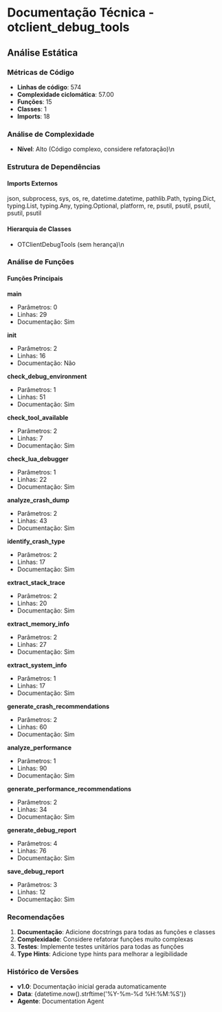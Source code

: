 # Documentação Técnica - otclient_debug_tools

## Análise Estática

### Métricas de Código
- **Linhas de código**: 574
- **Complexidade ciclomática**: 57.00
- **Funções**: 15
- **Classes**: 1
- **Imports**: 18

### Análise de Complexidade
- **Nível**: Alto (Código complexo, considere refatoração)\n
### Estrutura de Dependências

#### Imports Externos
json, subprocess, sys, os, re, datetime.datetime, pathlib.Path, typing.Dict, typing.List, typing.Any, typing.Optional, platform, re, psutil, psutil, psutil, psutil, psutil

#### Hierarquia de Classes
- OTClientDebugTools (sem herança)\n
### Análise de Funções

#### Funções Principais
**main**
- Parâmetros: 0
- Linhas: 29
- Documentação: Sim

**__init__**
- Parâmetros: 2
- Linhas: 16
- Documentação: Não

**check_debug_environment**
- Parâmetros: 1
- Linhas: 51
- Documentação: Sim

**check_tool_available**
- Parâmetros: 2
- Linhas: 7
- Documentação: Sim

**check_lua_debugger**
- Parâmetros: 1
- Linhas: 22
- Documentação: Sim

**analyze_crash_dump**
- Parâmetros: 2
- Linhas: 43
- Documentação: Sim

**identify_crash_type**
- Parâmetros: 2
- Linhas: 17
- Documentação: Sim

**extract_stack_trace**
- Parâmetros: 2
- Linhas: 20
- Documentação: Sim

**extract_memory_info**
- Parâmetros: 2
- Linhas: 27
- Documentação: Sim

**extract_system_info**
- Parâmetros: 1
- Linhas: 17
- Documentação: Sim

**generate_crash_recommendations**
- Parâmetros: 2
- Linhas: 60
- Documentação: Sim

**analyze_performance**
- Parâmetros: 1
- Linhas: 90
- Documentação: Sim

**generate_performance_recommendations**
- Parâmetros: 2
- Linhas: 34
- Documentação: Sim

**generate_debug_report**
- Parâmetros: 4
- Linhas: 76
- Documentação: Sim

**save_debug_report**
- Parâmetros: 3
- Linhas: 12
- Documentação: Sim

### Recomendações

1. **Documentação**: Adicione docstrings para todas as funções e classes
2. **Complexidade**: Considere refatorar funções muito complexas
3. **Testes**: Implemente testes unitários para todas as funções
4. **Type Hints**: Adicione type hints para melhorar a legibilidade

### Histórico de Versões

- **v1.0**: Documentação inicial gerada automaticamente
- **Data**: {datetime.now().strftime('%Y-%m-%d %H:%M:%S')}
- **Agente**: Documentation Agent

